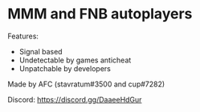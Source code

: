 # MMM and FNB autoplayers
Features:
- Signal based
- Undetectable by games anticheat
- Unpatchable by developers

Made by AFC (stavratum#3500 and cup#7282)

Discord: https://discord.gg/DaaeeHdGur
